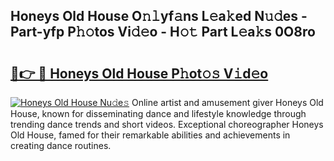 ## Honeys Old House O𝚗𝚕yf𝚊ns L𝚎a𝚔ed N𝚞𝚍es - Part-yfp P𝚑𝚘tos Vi𝚍𝚎o - H𝚘𝚝 Part L𝚎a𝚔s 0O8ro

# <h2><a href="http://kfcvbq1.oniu.top/?m=Honeys+Old+House">🔗👉 🔴 Honeys Old House P𝚑ot𝚘𝚜 V𝚒d𝚎o</a></h2>

[![Honeys Old House Nu𝚍e𝚜](https://i.imgur.com/0qMVB7G.gif)](http://kfcvbq1.oniu.top/?m=Honeys+Old+House)
Online artist and amusement giver Honeys Old House, known for disseminating dance and lifestyle knowledge through trending dance trends and short videos. Exceptional choreographer Honeys Old House, famed for their remarkable abilities and achievements in creating dance routines.  
